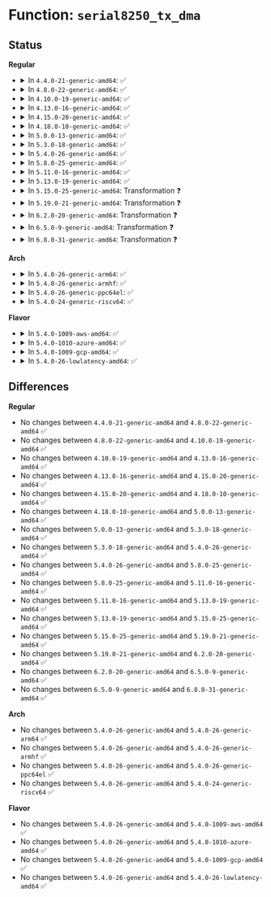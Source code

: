 # Function: <code>serial8250_tx_dma</code>

## Status
<b>Regular</b>
<ul>
<li>
<details>
<summary>In <code>4.4.0-21-generic-amd64</code>: ✅</summary>

```c
int serial8250_tx_dma(struct uart_8250_port * p)
```

```json
{
  "name": "serial8250_tx_dma",
  "collision_type": "Unique Global",
  "inline_type": "No",
  "funcs": [
    {
      "addr": 18446744071584127808,
      "name": "serial8250_tx_dma",
      "external": true,
      "loc": "drivers/tty/serial/8250/8250_dma.c:68",
      "file": "drivers/tty/serial/8250/8250_dma.c",
      "inline": "seen, unknown",
      "caller_inline": [],
      "caller_func": [
        "drivers/tty/serial/8250/8250_dma.c:__dma_tx_complete"
      ]
    }
  ],
  "symbols": [
    {
      "addr": 18446744071584127808,
      "name": "serial8250_tx_dma",
      "section": ".text",
      "bind": "STB_GLOBAL",
      "size": 506
    }
  ]
}
```
</details>
</li>
<li>
<details>
<summary>In <code>4.8.0-22-generic-amd64</code>: ✅</summary>

```c
int serial8250_tx_dma(struct uart_8250_port * p)
```

```json
{
  "name": "serial8250_tx_dma",
  "collision_type": "Unique Global",
  "inline_type": "No",
  "funcs": [
    {
      "addr": 18446744071584463568,
      "name": "serial8250_tx_dma",
      "external": true,
      "loc": "drivers/tty/serial/8250/8250_dma.c:68",
      "file": "drivers/tty/serial/8250/8250_dma.c",
      "inline": "seen, unknown",
      "caller_inline": [],
      "caller_func": [
        "drivers/tty/serial/8250/8250_dma.c:__dma_tx_complete"
      ]
    }
  ],
  "symbols": [
    {
      "addr": 18446744071584463568,
      "name": "serial8250_tx_dma",
      "section": ".text",
      "bind": "STB_GLOBAL",
      "size": 536
    }
  ]
}
```
</details>
</li>
<li>
<details>
<summary>In <code>4.10.0-19-generic-amd64</code>: ✅</summary>

```c
int serial8250_tx_dma(struct uart_8250_port * p)
```

```json
{
  "name": "serial8250_tx_dma",
  "collision_type": "Unique Global",
  "inline_type": "No",
  "funcs": [
    {
      "addr": 18446744071584645808,
      "name": "serial8250_tx_dma",
      "external": true,
      "loc": "drivers/tty/serial/8250/8250_dma.c:68",
      "file": "drivers/tty/serial/8250/8250_dma.c",
      "inline": "seen, unknown",
      "caller_inline": [],
      "caller_func": [
        "drivers/tty/serial/8250/8250_dma.c:__dma_tx_complete"
      ]
    }
  ],
  "symbols": [
    {
      "addr": 18446744071584645808,
      "name": "serial8250_tx_dma",
      "section": ".text",
      "bind": "STB_GLOBAL",
      "size": 537
    }
  ]
}
```
</details>
</li>
<li>
<details>
<summary>In <code>4.13.0-16-generic-amd64</code>: ✅</summary>

```c
int serial8250_tx_dma(struct uart_8250_port * p)
```

```json
{
  "name": "serial8250_tx_dma",
  "collision_type": "Unique Global",
  "inline_type": "No",
  "funcs": [
    {
      "addr": 18446744071584728864,
      "name": "serial8250_tx_dma",
      "external": true,
      "loc": "drivers/tty/serial/8250/8250_dma.c:68",
      "file": "drivers/tty/serial/8250/8250_dma.c",
      "inline": "seen, unknown",
      "caller_inline": [],
      "caller_func": [
        "drivers/tty/serial/8250/8250_dma.c:__dma_tx_complete"
      ]
    }
  ],
  "symbols": [
    {
      "addr": 18446744071584728864,
      "name": "serial8250_tx_dma",
      "section": ".text",
      "bind": "STB_GLOBAL",
      "size": 554
    }
  ]
}
```
</details>
</li>
<li>
<details>
<summary>In <code>4.15.0-20-generic-amd64</code>: ✅</summary>

```c
int serial8250_tx_dma(struct uart_8250_port * p)
```

```json
{
  "name": "serial8250_tx_dma",
  "collision_type": "Unique Global",
  "inline_type": "No",
  "funcs": [
    {
      "addr": 18446744071585143328,
      "name": "serial8250_tx_dma",
      "external": true,
      "loc": "drivers/tty/serial/8250/8250_dma.c:64",
      "file": "drivers/tty/serial/8250/8250_dma.c",
      "inline": "seen, unknown",
      "caller_inline": [],
      "caller_func": [
        "drivers/tty/serial/8250/8250_dma.c:__dma_tx_complete"
      ]
    }
  ],
  "symbols": [
    {
      "addr": 18446744071585143328,
      "name": "serial8250_tx_dma",
      "section": ".text",
      "bind": "STB_GLOBAL",
      "size": 576
    }
  ]
}
```
</details>
</li>
<li>
<details>
<summary>In <code>4.18.0-10-generic-amd64</code>: ✅</summary>

```c
int serial8250_tx_dma(struct uart_8250_port * p)
```

```json
{
  "name": "serial8250_tx_dma",
  "collision_type": "Unique Global",
  "inline_type": "No",
  "funcs": [
    {
      "addr": 18446744071585377504,
      "name": "serial8250_tx_dma",
      "external": true,
      "loc": "drivers/tty/serial/8250/8250_dma.c:64",
      "file": "drivers/tty/serial/8250/8250_dma.c",
      "inline": "seen, unknown",
      "caller_inline": [],
      "caller_func": [
        "drivers/tty/serial/8250/8250_dma.c:__dma_tx_complete"
      ]
    }
  ],
  "symbols": [
    {
      "addr": 18446744071585377504,
      "name": "serial8250_tx_dma",
      "section": ".text",
      "bind": "STB_GLOBAL",
      "size": 577
    }
  ]
}
```
</details>
</li>
<li>
<details>
<summary>In <code>5.0.0-13-generic-amd64</code>: ✅</summary>

```c
int serial8250_tx_dma(struct uart_8250_port * p)
```

```json
{
  "name": "serial8250_tx_dma",
  "collision_type": "Unique Global",
  "inline_type": "No",
  "funcs": [
    {
      "addr": 18446744071585500880,
      "name": "serial8250_tx_dma",
      "external": true,
      "loc": "drivers/tty/serial/8250/8250_dma.c:64",
      "file": "drivers/tty/serial/8250/8250_dma.c",
      "inline": "seen, unknown",
      "caller_inline": [],
      "caller_func": [
        "drivers/tty/serial/8250/8250_dma.c:__dma_tx_complete"
      ]
    }
  ],
  "symbols": [
    {
      "addr": 18446744071585500880,
      "name": "serial8250_tx_dma",
      "section": ".text",
      "bind": "STB_GLOBAL",
      "size": 615
    }
  ]
}
```
</details>
</li>
<li>
<details>
<summary>In <code>5.3.0-18-generic-amd64</code>: ✅</summary>

```c
int serial8250_tx_dma(struct uart_8250_port * p)
```

```json
{
  "name": "serial8250_tx_dma",
  "collision_type": "Unique Global",
  "inline_type": "No",
  "funcs": [
    {
      "addr": 18446744071585719216,
      "name": "serial8250_tx_dma",
      "external": true,
      "loc": "drivers/tty/serial/8250/8250_dma.c:62",
      "file": "drivers/tty/serial/8250/8250_dma.c",
      "inline": "seen, unknown",
      "caller_inline": [],
      "caller_func": [
        "drivers/tty/serial/8250/8250_dma.c:__dma_tx_complete"
      ]
    }
  ],
  "symbols": [
    {
      "addr": 18446744071585719216,
      "name": "serial8250_tx_dma",
      "section": ".text",
      "bind": "STB_GLOBAL",
      "size": 591
    }
  ]
}
```
</details>
</li>
<li>
<details>
<summary>In <code>5.4.0-26-generic-amd64</code>: ✅</summary>

```c
int serial8250_tx_dma(struct uart_8250_port * p)
```

```json
{
  "name": "serial8250_tx_dma",
  "collision_type": "Unique Global",
  "inline_type": "No",
  "funcs": [
    {
      "addr": 18446744071585859968,
      "name": "serial8250_tx_dma",
      "external": true,
      "loc": "drivers/tty/serial/8250/8250_dma.c:62",
      "file": "drivers/tty/serial/8250/8250_dma.c",
      "inline": "seen, unknown",
      "caller_inline": [],
      "caller_func": [
        "drivers/tty/serial/8250/8250_dma.c:__dma_tx_complete"
      ]
    }
  ],
  "symbols": [
    {
      "addr": 18446744071585859968,
      "name": "serial8250_tx_dma",
      "section": ".text",
      "bind": "STB_GLOBAL",
      "size": 591
    }
  ]
}
```
</details>
</li>
<li>
<details>
<summary>In <code>5.8.0-25-generic-amd64</code>: ✅</summary>

```c
int serial8250_tx_dma(struct uart_8250_port * p)
```

```json
{
  "name": "serial8250_tx_dma",
  "collision_type": "Unique Global",
  "inline_type": "No",
  "funcs": [
    {
      "addr": 18446744071586594144,
      "name": "serial8250_tx_dma",
      "external": true,
      "loc": "drivers/tty/serial/8250/8250_dma.c:62",
      "file": "drivers/tty/serial/8250/8250_dma.c",
      "inline": "seen, unknown",
      "caller_inline": [],
      "caller_func": [
        "drivers/tty/serial/8250/8250_dma.c:__dma_tx_complete"
      ]
    }
  ],
  "symbols": [
    {
      "addr": 18446744071586594144,
      "name": "serial8250_tx_dma",
      "section": ".text",
      "bind": "STB_GLOBAL",
      "size": 590
    }
  ]
}
```
</details>
</li>
<li>
<details>
<summary>In <code>5.11.0-16-generic-amd64</code>: ✅</summary>

```c
int serial8250_tx_dma(struct uart_8250_port * p)
```

```json
{
  "name": "serial8250_tx_dma",
  "collision_type": "Unique Global",
  "inline_type": "No",
  "funcs": [
    {
      "addr": 18446744071586704624,
      "name": "serial8250_tx_dma",
      "external": true,
      "loc": "drivers/tty/serial/8250/8250_dma.c:62",
      "file": "drivers/tty/serial/8250/8250_dma.c",
      "inline": "seen, unknown",
      "caller_inline": [],
      "caller_func": [
        "drivers/tty/serial/8250/8250_dma.c:__dma_tx_complete",
        "drivers/tty/serial/8250/8250_dma.c:__dma_tx_complete"
      ]
    }
  ],
  "symbols": [
    {
      "addr": 18446744071586704624,
      "name": "serial8250_tx_dma",
      "section": ".text",
      "bind": "STB_GLOBAL",
      "size": 516
    }
  ]
}
```
</details>
</li>
<li>
<details>
<summary>In <code>5.13.0-19-generic-amd64</code>: ✅</summary>

```c
int serial8250_tx_dma(struct uart_8250_port * p)
```

```json
{
  "name": "serial8250_tx_dma",
  "collision_type": "Unique Global",
  "inline_type": "No",
  "funcs": [
    {
      "addr": 18446744071586588240,
      "name": "serial8250_tx_dma",
      "external": true,
      "loc": "drivers/tty/serial/8250/8250_dma.c:62",
      "file": "drivers/tty/serial/8250/8250_dma.c",
      "inline": "seen, unknown",
      "caller_inline": [],
      "caller_func": [
        "drivers/tty/serial/8250/8250_dma.c:__dma_tx_complete",
        "drivers/tty/serial/8250/8250_dma.c:__dma_tx_complete"
      ]
    }
  ],
  "symbols": [
    {
      "addr": 18446744071586588240,
      "name": "serial8250_tx_dma",
      "section": ".text",
      "bind": "STB_GLOBAL",
      "size": 514
    }
  ]
}
```
</details>
</li>
<li>
<details>
<summary>In <code>5.15.0-25-generic-amd64</code>: Transformation ❓</summary>

```c
int serial8250_tx_dma(struct uart_8250_port * p)
```

```json
{
  "name": "serial8250_tx_dma",
  "collision_type": "Unique Global",
  "inline_type": "No",
  "funcs": [
    {
      "addr": 0,
      "name": "serial8250_tx_dma",
      "external": true,
      "loc": "drivers/tty/serial/8250/8250_dma.c:62",
      "file": "drivers/tty/serial/8250/8250_dma.c",
      "inline": "seen, unknown",
      "caller_inline": [],
      "caller_func": [
        "drivers/tty/serial/8250/8250_dma.c:__dma_tx_complete",
        "drivers/tty/serial/8250/8250_dma.c:__dma_tx_complete"
      ]
    }
  ],
  "symbols": [
    {
      "addr": 18446744071592452077,
      "name": "serial8250_tx_dma.cold",
      "section": ".text",
      "bind": "STB_LOCAL",
      "size": 21
    },
    {
      "addr": 18446744071587129104,
      "name": "serial8250_tx_dma",
      "section": ".text",
      "bind": "STB_GLOBAL",
      "size": 548
    }
  ]
}
```
</details>
</li>
<li>
<details>
<summary>In <code>5.19.0-21-generic-amd64</code>: Transformation ❓</summary>

```c
int serial8250_tx_dma(struct uart_8250_port * p)
```

```json
{
  "name": "serial8250_tx_dma",
  "collision_type": "Unique Global",
  "inline_type": "No",
  "funcs": [
    {
      "addr": 0,
      "name": "serial8250_tx_dma",
      "external": true,
      "loc": "drivers/tty/serial/8250/8250_dma.c:62",
      "file": "drivers/tty/serial/8250/8250_dma.c",
      "inline": "seen, unknown",
      "caller_inline": [],
      "caller_func": [
        "drivers/tty/serial/8250/8250_dma.c:__dma_tx_complete"
      ]
    }
  ],
  "symbols": [
    {
      "addr": 18446744071594320545,
      "name": "serial8250_tx_dma.cold",
      "section": ".text",
      "bind": "STB_LOCAL",
      "size": 21
    },
    {
      "addr": 18446744071588437136,
      "name": "serial8250_tx_dma",
      "section": ".text",
      "bind": "STB_GLOBAL",
      "size": 743
    }
  ]
}
```
</details>
</li>
<li>
<details>
<summary>In <code>6.2.0-20-generic-amd64</code>: Transformation ❓</summary>

```c
int serial8250_tx_dma(struct uart_8250_port * p)
```

```json
{
  "name": "serial8250_tx_dma",
  "collision_type": "Unique Global",
  "inline_type": "No",
  "funcs": [
    {
      "addr": 0,
      "name": "serial8250_tx_dma",
      "external": true,
      "loc": "drivers/tty/serial/8250/8250_dma.c:86",
      "file": "drivers/tty/serial/8250/8250_dma.c",
      "inline": "seen, unknown",
      "caller_inline": [],
      "caller_func": [
        "drivers/tty/serial/8250/8250_dma.c:__dma_tx_complete"
      ]
    }
  ],
  "symbols": [
    {
      "addr": 18446744071596237005,
      "name": "serial8250_tx_dma.cold",
      "section": ".text",
      "bind": "STB_LOCAL",
      "size": 21
    },
    {
      "addr": 18446744071589865184,
      "name": "serial8250_tx_dma",
      "section": ".text",
      "bind": "STB_GLOBAL",
      "size": 723
    }
  ]
}
```
</details>
</li>
<li>
<details>
<summary>In <code>6.5.0-9-generic-amd64</code>: Transformation ❓</summary>

```c
int serial8250_tx_dma(struct uart_8250_port * p)
```

```json
{
  "name": "serial8250_tx_dma",
  "collision_type": "Unique Global",
  "inline_type": "No",
  "funcs": [
    {
      "addr": 0,
      "name": "serial8250_tx_dma",
      "external": true,
      "loc": "drivers/tty/serial/8250/8250_dma.c:86",
      "file": "drivers/tty/serial/8250/8250_dma.c",
      "inline": "seen, unknown",
      "caller_inline": [],
      "caller_func": [
        "drivers/tty/serial/8250/8250_dma.c:__dma_tx_complete"
      ]
    }
  ],
  "symbols": [
    {
      "addr": 18446744071596765001,
      "name": "serial8250_tx_dma.cold",
      "section": ".text",
      "bind": "STB_LOCAL",
      "size": 42
    },
    {
      "addr": 18446744071590173952,
      "name": "serial8250_tx_dma",
      "section": ".text",
      "bind": "STB_GLOBAL",
      "size": 742
    }
  ]
}
```
</details>
</li>
<li>
<details>
<summary>In <code>6.8.0-31-generic-amd64</code>: Transformation ❓</summary>

```c
int serial8250_tx_dma(struct uart_8250_port * p)
```

```json
{
  "name": "serial8250_tx_dma",
  "collision_type": "Unique Global",
  "inline_type": "No",
  "funcs": [
    {
      "addr": 0,
      "name": "serial8250_tx_dma",
      "external": true,
      "loc": "drivers/tty/serial/8250/8250_dma.c:86",
      "file": "drivers/tty/serial/8250/8250_dma.c",
      "inline": "seen, unknown",
      "caller_inline": [],
      "caller_func": [
        "drivers/tty/serial/8250/8250_dma.c:__dma_tx_complete"
      ]
    }
  ],
  "symbols": [
    {
      "addr": 18446744071597673635,
      "name": "serial8250_tx_dma.cold",
      "section": ".text",
      "bind": "STB_LOCAL",
      "size": 42
    },
    {
      "addr": 18446744071590514128,
      "name": "serial8250_tx_dma",
      "section": ".text",
      "bind": "STB_GLOBAL",
      "size": 742
    }
  ]
}
```
</details>
</li>
</ul>
<b>Arch</b>
<ul>
<li>
<details>
<summary>In <code>5.4.0-26-generic-arm64</code>: ✅</summary>

```c
int serial8250_tx_dma(struct uart_8250_port * p)
```

```json
{
  "name": "serial8250_tx_dma",
  "collision_type": "Unique Global",
  "inline_type": "No",
  "funcs": [
    {
      "addr": 18446603336498593328,
      "name": "serial8250_tx_dma",
      "external": true,
      "loc": "drivers/tty/serial/8250/8250_dma.c:62",
      "file": "drivers/tty/serial/8250/8250_dma.c",
      "inline": "seen, unknown",
      "caller_inline": [],
      "caller_func": [
        "drivers/tty/serial/8250/8250_dma.c:__dma_tx_complete"
      ]
    }
  ],
  "symbols": [
    {
      "addr": 18446603336498593328,
      "name": "serial8250_tx_dma",
      "section": ".text",
      "bind": "STB_GLOBAL",
      "size": 520
    }
  ]
}
```
</details>
</li>
<li>
<details>
<summary>In <code>5.4.0-26-generic-armhf</code>: ✅</summary>

```c
int serial8250_tx_dma(struct uart_8250_port * p)
```

```json
{
  "name": "serial8250_tx_dma",
  "collision_type": "Unique Global",
  "inline_type": "No",
  "funcs": [
    {
      "addr": 3231225848,
      "name": "serial8250_tx_dma",
      "external": true,
      "loc": "drivers/tty/serial/8250/8250_dma.c:62",
      "file": "drivers/tty/serial/8250/8250_dma.c",
      "inline": "seen, unknown",
      "caller_inline": [],
      "caller_func": [
        "drivers/tty/serial/8250/8250_dma.c:__dma_tx_complete"
      ]
    }
  ],
  "symbols": [
    {
      "addr": 3231225848,
      "name": "serial8250_tx_dma",
      "section": ".text",
      "bind": "STB_GLOBAL",
      "size": 516
    }
  ]
}
```
</details>
</li>
<li>
<details>
<summary>In <code>5.4.0-26-generic-ppc64el</code>: ✅</summary>

```c
int serial8250_tx_dma(struct uart_8250_port * p)
```

```json
{
  "name": "serial8250_tx_dma",
  "collision_type": "Unique Global",
  "inline_type": "No",
  "funcs": [
    {
      "addr": 13835058055291816192,
      "name": "serial8250_tx_dma",
      "external": true,
      "loc": "drivers/tty/serial/8250/8250_dma.c:62",
      "file": "drivers/tty/serial/8250/8250_dma.c",
      "inline": "seen, unknown",
      "caller_inline": [],
      "caller_func": [
        "drivers/tty/serial/8250/8250_dma.c:__dma_tx_complete"
      ]
    }
  ],
  "symbols": [
    {
      "addr": 13835058055291816192,
      "name": "serial8250_tx_dma",
      "section": ".text",
      "bind": "STB_GLOBAL",
      "size": 780
    }
  ]
}
```
</details>
</li>
<li>
<details>
<summary>In <code>5.4.0-24-generic-riscv64</code>: ✅</summary>

```c
int serial8250_tx_dma(struct uart_8250_port * p)
```

```json
{
  "name": "serial8250_tx_dma",
  "collision_type": "Unique Global",
  "inline_type": "No",
  "funcs": [
    {
      "addr": 18446743936276191004,
      "name": "serial8250_tx_dma",
      "external": true,
      "loc": "drivers/tty/serial/8250/8250_dma.c:62",
      "file": "drivers/tty/serial/8250/8250_dma.c",
      "inline": "seen, unknown",
      "caller_inline": [],
      "caller_func": [
        "drivers/tty/serial/8250/8250_dma.c:__dma_tx_complete"
      ]
    }
  ],
  "symbols": [
    {
      "addr": 18446743936276191004,
      "name": "serial8250_tx_dma",
      "section": ".text",
      "bind": "STB_GLOBAL",
      "size": 354
    }
  ]
}
```
</details>
</li>
</ul>
<b>Flavor</b>
<ul>
<li>
<details>
<summary>In <code>5.4.0-1009-aws-amd64</code>: ✅</summary>

```c
int serial8250_tx_dma(struct uart_8250_port * p)
```

```json
{
  "name": "serial8250_tx_dma",
  "collision_type": "Unique Global",
  "inline_type": "No",
  "funcs": [
    {
      "addr": 18446744071585620976,
      "name": "serial8250_tx_dma",
      "external": true,
      "loc": "drivers/tty/serial/8250/8250_dma.c:62",
      "file": "drivers/tty/serial/8250/8250_dma.c",
      "inline": "seen, unknown",
      "caller_inline": [],
      "caller_func": [
        "drivers/tty/serial/8250/8250_dma.c:__dma_tx_complete"
      ]
    }
  ],
  "symbols": [
    {
      "addr": 18446744071585620976,
      "name": "serial8250_tx_dma",
      "section": ".text",
      "bind": "STB_GLOBAL",
      "size": 591
    }
  ]
}
```
</details>
</li>
<li>
<details>
<summary>In <code>5.4.0-1010-azure-amd64</code>: ✅</summary>

```c
int serial8250_tx_dma(struct uart_8250_port * p)
```

```json
{
  "name": "serial8250_tx_dma",
  "collision_type": "Unique Global",
  "inline_type": "No",
  "funcs": [
    {
      "addr": 18446744071585486032,
      "name": "serial8250_tx_dma",
      "external": true,
      "loc": "drivers/tty/serial/8250/8250_dma.c:62",
      "file": "drivers/tty/serial/8250/8250_dma.c",
      "inline": "seen, unknown",
      "caller_inline": [],
      "caller_func": [
        "drivers/tty/serial/8250/8250_dma.c:__dma_tx_complete"
      ]
    }
  ],
  "symbols": [
    {
      "addr": 18446744071585486032,
      "name": "serial8250_tx_dma",
      "section": ".text",
      "bind": "STB_GLOBAL",
      "size": 591
    }
  ]
}
```
</details>
</li>
<li>
<details>
<summary>In <code>5.4.0-1009-gcp-amd64</code>: ✅</summary>

```c
int serial8250_tx_dma(struct uart_8250_port * p)
```

```json
{
  "name": "serial8250_tx_dma",
  "collision_type": "Unique Global",
  "inline_type": "No",
  "funcs": [
    {
      "addr": 18446744071585810368,
      "name": "serial8250_tx_dma",
      "external": true,
      "loc": "drivers/tty/serial/8250/8250_dma.c:62",
      "file": "drivers/tty/serial/8250/8250_dma.c",
      "inline": "seen, unknown",
      "caller_inline": [],
      "caller_func": [
        "drivers/tty/serial/8250/8250_dma.c:__dma_tx_complete"
      ]
    }
  ],
  "symbols": [
    {
      "addr": 18446744071585810368,
      "name": "serial8250_tx_dma",
      "section": ".text",
      "bind": "STB_GLOBAL",
      "size": 591
    }
  ]
}
```
</details>
</li>
<li>
<details>
<summary>In <code>5.4.0-26-lowlatency-amd64</code>: ✅</summary>

```c
int serial8250_tx_dma(struct uart_8250_port * p)
```

```json
{
  "name": "serial8250_tx_dma",
  "collision_type": "Unique Global",
  "inline_type": "No",
  "funcs": [
    {
      "addr": 18446744071585917984,
      "name": "serial8250_tx_dma",
      "external": true,
      "loc": "drivers/tty/serial/8250/8250_dma.c:62",
      "file": "drivers/tty/serial/8250/8250_dma.c",
      "inline": "seen, unknown",
      "caller_inline": [],
      "caller_func": [
        "drivers/tty/serial/8250/8250_dma.c:__dma_tx_complete"
      ]
    }
  ],
  "symbols": [
    {
      "addr": 18446744071585917984,
      "name": "serial8250_tx_dma",
      "section": ".text",
      "bind": "STB_GLOBAL",
      "size": 591
    }
  ]
}
```
</details>
</li>
</ul>

## Differences
<b>Regular</b>
<ul>
<li>
No changes between <code>4.4.0-21-generic-amd64</code> and <code>4.8.0-22-generic-amd64</code> ✅
</li>
<li>
No changes between <code>4.8.0-22-generic-amd64</code> and <code>4.10.0-19-generic-amd64</code> ✅
</li>
<li>
No changes between <code>4.10.0-19-generic-amd64</code> and <code>4.13.0-16-generic-amd64</code> ✅
</li>
<li>
No changes between <code>4.13.0-16-generic-amd64</code> and <code>4.15.0-20-generic-amd64</code> ✅
</li>
<li>
No changes between <code>4.15.0-20-generic-amd64</code> and <code>4.18.0-10-generic-amd64</code> ✅
</li>
<li>
No changes between <code>4.18.0-10-generic-amd64</code> and <code>5.0.0-13-generic-amd64</code> ✅
</li>
<li>
No changes between <code>5.0.0-13-generic-amd64</code> and <code>5.3.0-18-generic-amd64</code> ✅
</li>
<li>
No changes between <code>5.3.0-18-generic-amd64</code> and <code>5.4.0-26-generic-amd64</code> ✅
</li>
<li>
No changes between <code>5.4.0-26-generic-amd64</code> and <code>5.8.0-25-generic-amd64</code> ✅
</li>
<li>
No changes between <code>5.8.0-25-generic-amd64</code> and <code>5.11.0-16-generic-amd64</code> ✅
</li>
<li>
No changes between <code>5.11.0-16-generic-amd64</code> and <code>5.13.0-19-generic-amd64</code> ✅
</li>
<li>
No changes between <code>5.13.0-19-generic-amd64</code> and <code>5.15.0-25-generic-amd64</code> ✅
</li>
<li>
No changes between <code>5.15.0-25-generic-amd64</code> and <code>5.19.0-21-generic-amd64</code> ✅
</li>
<li>
No changes between <code>5.19.0-21-generic-amd64</code> and <code>6.2.0-20-generic-amd64</code> ✅
</li>
<li>
No changes between <code>6.2.0-20-generic-amd64</code> and <code>6.5.0-9-generic-amd64</code> ✅
</li>
<li>
No changes between <code>6.5.0-9-generic-amd64</code> and <code>6.8.0-31-generic-amd64</code> ✅
</li>
</ul>
<b>Arch</b>
<ul>
<li>
No changes between <code>5.4.0-26-generic-amd64</code> and <code>5.4.0-26-generic-arm64</code> ✅
</li>
<li>
No changes between <code>5.4.0-26-generic-amd64</code> and <code>5.4.0-26-generic-armhf</code> ✅
</li>
<li>
No changes between <code>5.4.0-26-generic-amd64</code> and <code>5.4.0-26-generic-ppc64el</code> ✅
</li>
<li>
No changes between <code>5.4.0-26-generic-amd64</code> and <code>5.4.0-24-generic-riscv64</code> ✅
</li>
</ul>
<b>Flavor</b>
<ul>
<li>
No changes between <code>5.4.0-26-generic-amd64</code> and <code>5.4.0-1009-aws-amd64</code> ✅
</li>
<li>
No changes between <code>5.4.0-26-generic-amd64</code> and <code>5.4.0-1010-azure-amd64</code> ✅
</li>
<li>
No changes between <code>5.4.0-26-generic-amd64</code> and <code>5.4.0-1009-gcp-amd64</code> ✅
</li>
<li>
No changes between <code>5.4.0-26-generic-amd64</code> and <code>5.4.0-26-lowlatency-amd64</code> ✅
</li>
</ul>
